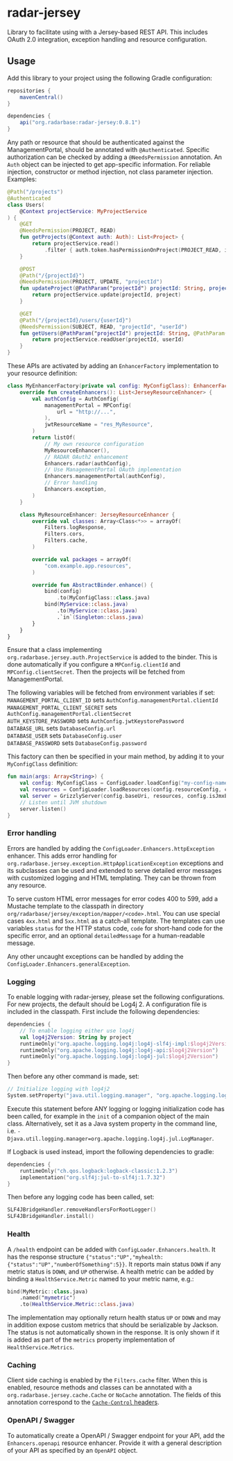 # radar-jersey

Library to facilitate using with a Jersey-based REST API. This includes OAuth 2.0 integration, exception handling and resource configuration.

## Usage

Add this library to your project using the following Gradle configuration:
```gradle
repositories {
    mavenCentral()
}

dependencies {
    api("org.radarbase:radar-jersey:0.8.1")
}
```

Any path or resource that should be authenticated against the ManagementPortal, should be annotated with `@Authenticated`. Specific authorization can be checked by adding a `@NeedsPermission` annotation. An `Auth` object can be injected to get app-specific information. For reliable injection, constructor or method injection, not class parameter injection. Examples:

```kotlin
@Path("/projects")
@Authenticated
class Users(
    @Context projectService: MyProjectService
) {
    @GET
    @NeedsPermission(PROJECT, READ)
    fun getProjects(@Context auth: Auth): List<Project> {
        return projectService.read()
            .filter { auth.token.hasPermissionOnProject(PROJECT_READ, it.name) }
    }

    @POST
    @Path("/{projectId}")
    @NeedsPermission(PROJECT, UPDATE, "projectId")
    fun updateProject(@PathParam("projectId") projectId: String, project: Project) {
        return projectService.update(projectId, project)
    }

    @GET
    @Path("/{projectId}/users/{userId}")
    @NeedsPermission(SUBJECT, READ, "projectId", "userId")
    fun getUsers(@PathParam("projectId") projectId: String, @PathParam("userId") userId: String) {
        return projectService.readUser(projectId, userId)
    }
}
```

These APIs are activated by adding an `EnhancerFactory` implementation to your resource definition:
```kotlin
class MyEnhancerFactory(private val config: MyConfigClass): EnhancerFactory {
    override fun createEnhancers(): List<JerseyResourceEnhancer> {
        val authConfig = AuthConfig(
            managementPortal = MPConfig(
                url = "http://...",
            ),
            jwtResourceName = "res_MyResource",
        )
        return listOf(
            // My own resource configuration
            MyResourceEnhancer(),
            // RADAR OAuth2 enhancement
            Enhancers.radar(authConfig),
            // Use ManagementPortal OAuth implementation
            Enhancers.managementPortal(authConfig),
            // Error handling
            Enhancers.exception,
        )
    }

    class MyResourceEnhancer: JerseyResourceEnhancer {
        override val classes: Array<Class<*>> = arrayOf(
            Filters.logResponse,
            Filters.cors,
            Filters.cache,
        )

        override val packages = arrayOf(
            "com.example.app.resources",
        )

        override fun AbstractBinder.enhance() {
            bind(config)
                .to(MyConfigClass::class.java)
            bind(MyService::class.java)
                .to(MyService::class.java)
                .`in`(Singleton::class.java)
        }
    }
}
```
Ensure that a class implementing `org.radarbase.jersey.auth.ProjectService` is added to the binder. This is done automatically if you configure a `MPConfig.clientId` and `MPConfig.clientSecret`. Then the projects will be fetched from ManagementPortal.

The following variables will be fetched from environment variables if set:\
`MANAGEMENT_PORTAL_CLIENT_ID` sets `AuthConfig.managementPortal.clientId`\
`MANAGEMENT_PORTAL_CLIENT_SECRET` sets `AuthConfig.managementPortal.clientSecret`\
`AUTH_KEYSTORE_PASSWORD` sets `AuthConfig.jwtKeystorePassword`\
`DATABASE_URL` sets `DatabaseConfig.url`\
`DATABASE_USER` sets `DatabaseConfig.user`\
`DATABASE_PASSWORD` sets `DatabaseConfig.password`

This factory can then be specified in your main method, by adding it to your `MyConfigClass` definition:
```kotlin
fun main(args: Array<String>) {
    val config: MyConfigClass = ConfigLoader.loadConfig("my-config-name.yml", args)
    val resources = ConfigLoader.loadResources(config.resourceConfig, config)
    val server = GrizzlyServer(config.baseUri, resources, config.isJmxEnabled)
    // Listen until JVM shutdown
    server.listen()
}
```

### Error handling

Errors are handled by adding the `ConfigLoader.Enhancers.httpException` enhancer. This adds error handling for `org.radarbase.jersey.exception.HttpApplicationException` exceptions and its subclasses can be used and extended to serve detailed error messages with customized logging and HTML templating. They can be thrown from any resource.

To serve custom HTML error messages for error codes 400 to 599, add a Mustache template to the classpath in directory `org/radarbase/jersey/exception/mapper/<code>.html`. You can use special cases `4xx.html` and `5xx.html` as a catch-all template. The templates can use variables `status` for the HTTP status code, `code` for short-hand code for the specific error, and an optional `detailedMessage` for a human-readable message.

Any other uncaught exceptions can be handled by adding the `ConfigLoader.Enhancers.generalException`.

### Logging

To enable logging with radar-jersey, please set the following configurations. For new projects, the default should be Log4j 2. A configuration file is included in the classpath. First include the following dependencies:

```kotlin
dependencies {
    // To enable logging either use log4j
    val log4j2Version: String by project
    runtimeOnly("org.apache.logging.log4j:log4j-slf4j-impl:$log4j2Version")
    runtimeOnly("org.apache.logging.log4j:log4j-api:$log4j2Version")
    runtimeOnly("org.apache.logging.log4j:log4j-jul:$log4j2Version")
}
```

Then before any other command is made, set:
```kotlin
// Initialize logging with log4j2
System.setProperty("java.util.logging.manager", "org.apache.logging.log4j.jul.LogManager")
```
Execute this statement before ANY logging or logging initialization code has been called, for example in the `init` of a companion object of the main class. Alternatively, set it as a Java system property in the command line, i.e. `-Djava.util.logging.manager=org.apache.logging.log4j.jul.LogManager`. 

If Logback is used instead, import the following dependencies to gradle:

```kotlin
dependencies {
    runtimeOnly("ch.qos.logback:logback-classic:1.2.3")
    implementation("org.slf4j:jul-to-slf4j:1.7.32")
}
```

Then before any logging code has been called, set:
```kotlin
SLF4JBridgeHandler.removeHandlersForRootLogger()
SLF4JBridgeHandler.install()
```

### Health

A `/health` endpoint can be added with `ConfigLoader.Enhancers.health`. It has the response structure `{"status":"UP","myhealth:{"status":"UP","numberOfSomething":5}}`. It reports main status `DOWN` if any metric status is `DOWN`, and `UP` otherwise. A health metric can be added by binding a `HealthService.Metric` named to your metric name, e.g.:
```kotlin
bind(MyMetric::class.java)
    .named("mymetric")
    .to(HealthService.Metric::class.java)
```
The implementation may optionally return health status `UP` or `DOWN` and may in addition expose custom metrics that should be serializable by Jackson. The status is not automatically shown in the response. It is only shown if it is added as part of the `metrics` property implementation of `HealthService.Metrics`. 

### Caching

Client side caching is enabled by the `Filters.cache` filter. When this is enabled, resource methods and classes can be annotated with a `org.radarbase.jersey.cache.Cache` or `NoCache` annotation. The fields of this annotation correspond to the [`Cache-Control` headers](https://developer.mozilla.org/en-US/docs/Web/HTTP/Headers/Cache-Control).

### OpenAPI / Swagger

To automatically create a OpenAPI / Swagger endpoint for your API, add the `Enhancers.openapi` resource enhancer. Provide it with a general description of your API as specified by an `OpenAPI` object.
